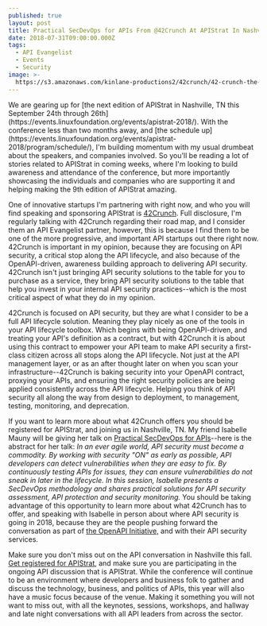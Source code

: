 ```yaml
---
published: true
layout: post
title: Practical SecDevOps for APIs From @42Crunch At APIStrat In Nashville This Fall
date: 2018-07-31T09:00:00.000Z
tags:
  - API Evangelist
  - Events
  - Security
image: >-
  https://s3.amazonaws.com/kinlane-productions2/42crunch/42-crunch-the-api-security-platform-for-the-enterprise.png
---
```

<p></p>We are gearing up for [the next edition of APIStrat in Nashville, TN this September 24th through 26th](https://events.linuxfoundation.org/events/apistrat-2018/). With the conference less than two months away, and [the schedule up](https://events.linuxfoundation.org/events/apistrat-2018/program/schedule/), I'm building momentum with my usual drumbeat about the speakers, and companies involved. So you'll be reading a lot of stories related to APIStrat in coming weeks, where I'm looking to build awareness and attendance of the conference, but more importantly showcasing the individuals and companies who are supporting it and helping making the 9th edition of APIStrat amazing.

One of innovative startups I'm partnering with right now, and who you will find speaking and sponsoring APIStrat is [42Crunch](https://www.42crunch.com/). Full disclosure, I'm regularly talking with 42Crunch regarding their road map, and I consider them an API Evangelist partner, however, this is because I find them to be one of the more progressive, and important API startups out there right now. 42Crunch is important in my opinion, because they are focusing on API security, a critical stop along the API lifecycle, and also because of the OpenAPI-driven, awareness building approach to delivering API security. 42Crunch isn't just bringing API security solutions to the table for you to purchase as a service, they bring API security solutions to the table that help you invest in your internal API security practices--which is the most critical aspect of what they do in my opinion.

42Crunch is focused on API security, but they are what I consider to be a full API lifecycle solution. Meaning they play nicely as one of the tools in your API lifecycle toolbox. Which begins with being OpenAPI-driven, and treating your API's definition as a contract, but with 42Crunch it is about using this contract to empower your API team to make API security a first-class citizen across all stops along the API lifecycle. Not just at the API management layer, or as an after thought later on when you scan your infrastructure--42Crunch is baking security into your OpenAPI contract, proxying your APIs, and ensuring the right security policies are being applied consistently across the API lifecycle. Helping you think of API security all along the way from design to deployment, to management, testing, monitoring, and deprecation.

If you want to learn more about what 42Crunch offers you should be registered for APIStrat, and joining us in Nashville, TN. My friend Isabelle Mauny will be giving her talk on [Practical SecDevOps for APIs](https://events.linuxfoundation.org/events/apistrat-2018/program/schedule/)--here is the abstract for her talk: _In an ever agile world, API security must become a commodity. By working with security "ON" as early as possible, API developers can detect vulnerabilities when they are easy to fix. By continuously testing APIs for issues, they can ensure vulnerabilities do not sneak in later in the lifecycle. In this session, Isabelle presents a SecDevOps methodology and shares practical solutions for API security assessment, API protection and security monitoring._ You should be taking advantage of this opportunity to learn more about what 42Crunch has to offer, and speaking with Isabelle in person about where API security is going in 2018, because they are the people pushing forward the conversation as part of [the OpenAPI Initiative,](https://www.openapis.org/) and with their API security services.

Make sure you don't miss out on the API conversation in Nashville this fall. [Get registered for APIStrat](https://events.linuxfoundation.org/events/apistrat-2018/attend/register-2/), and make sure you are participating in the ongoing API discussion that is APIStrat. While the conference will continue to be an environment where developers and business folk to gather and discuss the technology, business, and politics of APIs, this year will also have a music focus because of the venue. Making it something you will not want to miss out, with all the keynotes, sessions, workshops, and hallway and late night conversations with all API leaders from across the sector.
